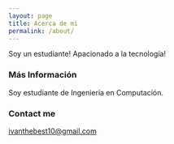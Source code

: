 ```yaml
---
layout: page
title: Acerca de mi
permalink: /about/
---
```


Soy un estudiante! Apacionado a la tecnología!

### Más Información

Soy estudiante de Ingeniería en Computación. 

### Contact me

[ivanthebest10@gmail.com](mailto:ivanthebest10@gmail.com)
